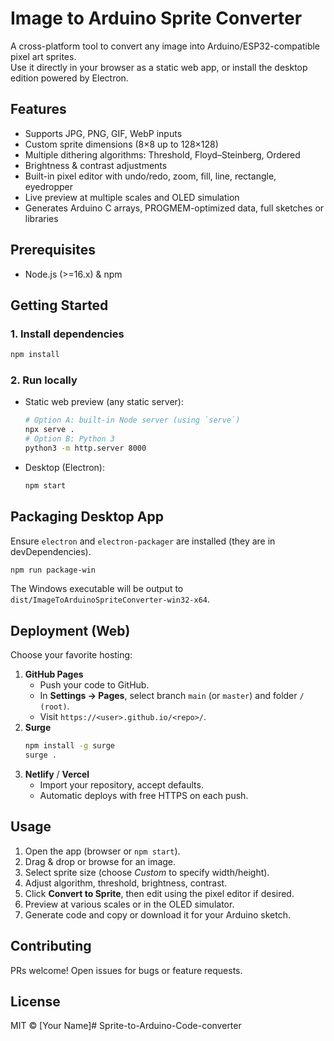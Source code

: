 # Image to Arduino Sprite Converter

A cross-platform tool to convert any image into Arduino/ESP32-compatible pixel art sprites.  
Use it directly in your browser as a static web app, or install the desktop edition powered by Electron.

## Features
- Supports JPG, PNG, GIF, WebP inputs
- Custom sprite dimensions (8×8 up to 128×128)
- Multiple dithering algorithms: Threshold, Floyd–Steinberg, Ordered
- Brightness & contrast adjustments
- Built-in pixel editor with undo/redo, zoom, fill, line, rectangle, eyedropper
- Live preview at multiple scales and OLED simulation
- Generates Arduino C arrays, PROGMEM-optimized data, full sketches or libraries

## Prerequisites
- Node.js (>=16.x) & npm

## Getting Started

### 1. Install dependencies
```bash
npm install
```

### 2. Run locally
- Static web preview (any static server):
  ```bash
  # Option A: built-in Node server (using `serve`)
  npx serve .
  # Option B: Python 3
  python3 -m http.server 8000
  ```
- Desktop (Electron):
  ```bash
  npm start
  ```

## Packaging Desktop App
Ensure `electron` and `electron-packager` are installed (they are in devDependencies).

```bash
npm run package-win
```
The Windows executable will be output to `dist/ImageToArduinoSpriteConverter-win32-x64`.

## Deployment (Web)

Choose your favorite hosting:
1. **GitHub Pages**  
   - Push your code to GitHub.  
   - In **Settings → Pages**, select branch `main` (or `master`) and folder `/ (root)`.  
   - Visit `https://<user>.github.io/<repo>/`.  
2. **Surge**  
   ```bash
   npm install -g surge
   surge .
   ```  
3. **Netlify** / **Vercel**  
   - Import your repository, accept defaults.  
   - Automatic deploys with free HTTPS on each push.

## Usage
1. Open the app (browser or `npm start`).  
2. Drag & drop or browse for an image.  
3. Select sprite size (choose *Custom* to specify width/height).  
4. Adjust algorithm, threshold, brightness, contrast.  
5. Click **Convert to Sprite**, then edit using the pixel editor if desired.  
6. Preview at various scales or in the OLED simulator.  
7. Generate code and copy or download it for your Arduino sketch.

## Contributing
PRs welcome! Open issues for bugs or feature requests.

## License
MIT © [Your Name]# Sprite-to-Arduino-Code-converter

